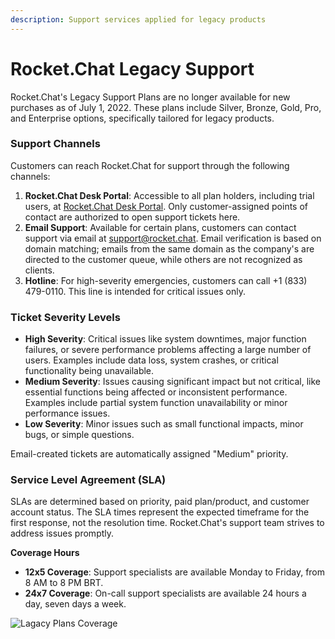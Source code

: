 ```yaml
---
description: Support services applied for legacy products
---
```


# Rocket.Chat Legacy Support

Rocket.Chat's Legacy Support Plans are no longer available for new purchases as of July 1, 2022. These plans include Silver, Bronze, Gold, Pro, and Enterprise options, specifically tailored for legacy products.

### **Support Channels**

Customers can reach Rocket.Chat for support through the following channels:

1. **Rocket.Chat Desk Portal**: Accessible to all plan holders, including trial users, at [Rocket.Chat Desk Portal](https://desk.rocket.chat/). Only customer-assigned points of contact are authorized to open support tickets here.
2. **Email Support**: Available for certain plans, customers can contact support via email at [support@rocket.chat](mailto:support@rocket.chat). Email verification is based on domain matching; emails from the same domain as the company's are directed to the customer queue, while others are not recognized as clients.
3. **Hotline**: For high-severity emergencies, customers can call +1 (833) 479-0110. This line is intended for critical issues only.

### **Ticket Severity Levels**

* **High Severity**: Critical issues like system downtimes, major function failures, or severe performance problems affecting a large number of users. Examples include data loss, system crashes, or critical functionality being unavailable.
* **Medium Severity**: Issues causing significant impact but not critical, like essential functions being affected or inconsistent performance. Examples include partial system function unavailability or minor performance issues.
* **Low Severity**: Minor issues such as small functional impacts, minor bugs, or simple questions.

Email-created tickets are automatically assigned "Medium" priority.

### **Service Level Agreement (SLA)**

SLAs are determined based on priority, paid plan/product, and customer account status. The SLA times represent the expected timeframe for the first response, not the resolution time. Rocket.Chat's support team strives to address issues promptly.

**Coverage Hours**

* **12x5 Coverage**: Support specialists are available Monday to Friday, from 8 AM to 8 PM BRT.
* **24x7 Coverage**: On-call support specialists are available 24 hours a day, seven days a week.

![Lagacy Plans Coverage](../../../.gitbook/assets/RC\_SupportPlan\_Matrix\_Legacy.png)
